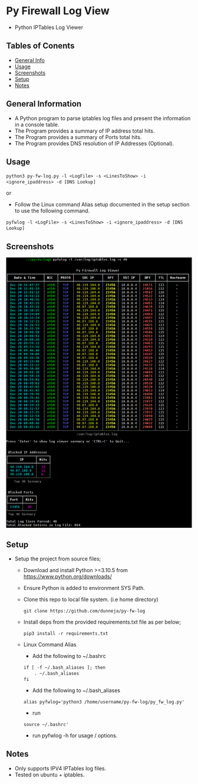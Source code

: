 # Py Firewall Log View
- Python IPTables Log Viewer

## Tables of Conents

* [General Info](#general-information)
* [Usage](#usage)
* [Screenshots](#screenshots)
* [Setup](#setup)
* [Notes](#notes)

## General Information

- A Python program to parse iptables log files and present the information in a console table.
- The Program provides a summary of IP address total hits.
- The Program provides a summary of Ports total hits.
- The Program provides DNS resolution of IP Addresses (Optional).

## Usage
```
python3 py-fw-log.py -l <LogFile> -s <LinesToShow> -i <ignore_ipaddress> -d [DNS Lookup]
```
or

- Follow the Linux command Alias setup documented in the setup section to use the following command.
```
pyfwlog -l <LogFile> -s <LinesToShow> -i <ignore_ipaddress> -d [DNS Lookup]
```

## Screenshots

![Example screenshot](./img/Screenshot.png)

## Setup

* Setup the project from source files;

    - Download and install Python >=3.10.5 from https://www.python.org/downloads/

    - Ensure Python is added to environment SYS Path.

    - Clone this repo to local file system. (i.e home directory)
        ```
        git clone https://github.com/dunneja/py-fw-log
        ```
        
    - Install deps from the provided requirements.txt file as per below;
        ```
        pip3 install -r requirements.txt
        ```
    - Linux Command Alias
        - Add the following to ~/.bashrc
        ``` 
        if [ -f ~/.bash_aliases ]; then
            . ~/.bash_aliases
        fi
        ```
        - Add the following to ~/.bash_aliases
        ```
        alias pyfwlog='python3 /home/username/py-fw-log/py_fw_log.py'
        ```
        - run 
        ```
        source ~/.bashrc'
        ```
        - run pyfwlog -h for usage / options.

## Notes

   - Only supports IPV4 IPTables log files.
   - Tested on ubuntu + iptables. 
